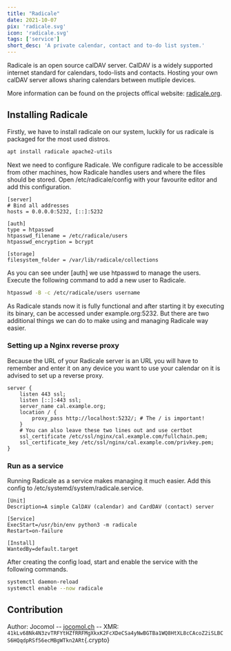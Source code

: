 ```yaml
---
title: "Radicale"
date: 2021-10-07
pix: 'radicale.svg'
icon: 'radicale.svg'
tags: ['service']
short_desc: 'A private calendar, contact and to-do list system.'
---
```


Radicale is an open source calDAV server. CalDAV is a widely supported
internet standard for calendars, todo-lists and contacts. Hosting your
own calDAV server allows sharing calendars between mutliple devices.

More information can be found on the projects offical website:
[radicale.org](https://radicale.org/3.0.html).

## Installing Radicale

Firstly, we have to install radicale on our system, luckily for us
radicale is packaged for the most used distros.

```sh
apt install radicale apache2-utils
```

Next we need to configure Radicale. We configure radicale to be
accessible from other machines, how Radicale handles users and where the
files should be stored. Open /etc/radicale/config with your favourite
editor and add this configuration.

```systemd
[server]
# Bind all addresses
hosts = 0.0.0.0:5232, [::]:5232

[auth]
type = htpasswd
htpasswd_filename = /etc/radicale/users
htpasswd_encryption = bcrypt

[storage]
filesystem_folder = /var/lib/radicale/collections
```

As you can see under \[auth\] we use htpasswd to manage the users.
Execute the following command to add a new user to Radicale.

```sh
htpasswd -B -c /etc/radicale/users username
```

As Radicale stands now it is fully functional and after starting it by
executing its binary, can be accessed under example.org:5232. But there
are two additional things we can do to make using and managing Radicale
way easier.

### Setting up a Nginx reverse proxy

Because the URL of your Radicale server is an URL you will have to
remember and enter it on any device you want to use your calendar on it
is advised to set up a reverse proxy.

```nginx
server {
    listen 443 ssl;
    listen [::]:443 ssl;
    server_name cal.example.org;
    location / {
        proxy_pass http://localhost:5232/; # The / is important!
    }
    # You can also leave these two lines out and use certbot
    ssl_certificate /etc/ssl/nginx/cal.example.com/fullchain.pem;
    ssl_certificate_key /etc/ssl/nginx/cal.example.com/privkey.pem;
}
```

### Run as a service

Running Radicale as a service makes managing it much easier. Add this
config to /etc/systemd/system/radicale.service.

```systemd
[Unit]
Description=A simple CalDAV (calendar) and CardDAV (contact) server

[Service]
ExecStart=/usr/bin/env python3 -m radicale
Restart=on-failure

[Install]
WantedBy=default.target
```

After creating the config load, start and enable the service with the
following commands.

```sh
systemctl daemon-reload
systemctl enable --now radicale
```

## Contribution

Author: Jocomol -- [jocomol.ch](https://jocomol.ch) \-- XMR:
`41kLv68Nk4N3zvTRFYtHZfRRFMgXkxK2FcXDeCSa4yNwBGTBa1WQ8HtXL8cCAcoZ2iSLBCS6HQqdpRSf56ecMBgWTkn2ARt`{.crypto}
